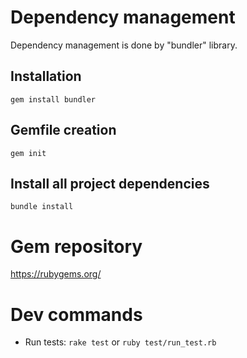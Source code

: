 # Dependency management

Dependency management is done by "bundler" library.

Installation 
---
```
gem install bundler
```

Gemfile creation
---

```
gem init
```

Install all project dependencies
---
```
bundle install
```

# Gem repository
https://rubygems.org/

# Dev commands
- Run tests: `rake test` or `ruby test/run_test.rb`